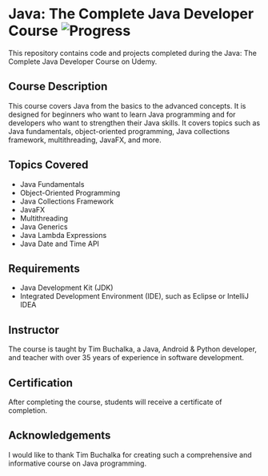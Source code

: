 # Java: The Complete Java Developer Course ![Progress](https://progress-bar.dev/28/)

This repository contains code and projects completed during the Java: The Complete Java Developer Course on Udemy.

## Course Description

This course covers Java from the basics to the advanced concepts. It is designed for beginners who want to learn Java programming and for developers who want to strengthen their Java skills. It covers topics such as Java fundamentals, object-oriented programming, Java collections framework, multithreading, JavaFX, and more.

## Topics Covered

- Java Fundamentals
- Object-Oriented Programming
- Java Collections Framework
- JavaFX
- Multithreading
- Java Generics
- Java Lambda Expressions
- Java Date and Time API

## Requirements

- Java Development Kit (JDK)
- Integrated Development Environment (IDE), such as Eclipse or IntelliJ IDEA

## Instructor

The course is taught by Tim Buchalka, a Java, Android & Python developer, and teacher with over 35 years of experience in software development.

## Certification

After completing the course, students will receive a certificate of completion.

## Acknowledgements

I would like to thank Tim Buchalka for creating such a comprehensive and informative course on Java programming.
